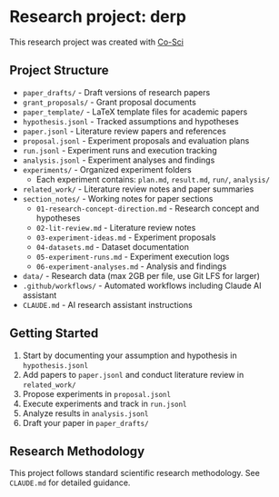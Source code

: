 # Research project: derp

This research project was created with [Co-Sci](https://theresearchcompany.ai)

## Project Structure

- `paper_drafts/` - Draft versions of research papers
- `grant_proposals/` - Grant proposal documents  
- `paper_template/` - LaTeX template files for academic papers
- `hypothesis.jsonl` - Tracked assumptions and hypotheses
- `paper.jsonl` - Literature review papers and references
- `proposal.jsonl` - Experiment proposals and evaluation plans
- `run.jsonl` - Experiment runs and execution tracking
- `analysis.jsonl` - Experiment analyses and findings
- `experiments/` - Organized experiment folders
  - Each experiment contains: `plan.md`, `result.md`, `run/`, `analysis/`
- `related_work/` - Literature review notes and paper summaries
- `section_notes/` - Working notes for paper sections
  - `01-research-concept-direction.md` - Research concept and hypotheses
  - `02-lit-review.md` - Literature review notes
  - `03-experiment-ideas.md` - Experiment proposals
  - `04-datasets.md` - Dataset documentation
  - `05-experiment-runs.md` - Experiment execution logs
  - `06-experiment-analyses.md` - Analysis and findings
- `data/` - Research data (max 2GB per file, use Git LFS for larger)
- `.github/workflows/` - Automated workflows including Claude AI assistant
- `CLAUDE.md` - AI research assistant instructions

## Getting Started

1. Start by documenting your assumption and hypothesis in `hypothesis.jsonl`
2. Add papers to `paper.jsonl` and conduct literature review in `related_work/`
3. Propose experiments in `proposal.jsonl`
4. Execute experiments and track in `run.jsonl`
5. Analyze results in `analysis.jsonl`
6. Draft your paper in `paper_drafts/`

## Research Methodology

This project follows standard scientific research methodology. See `CLAUDE.md` for detailed guidance.
